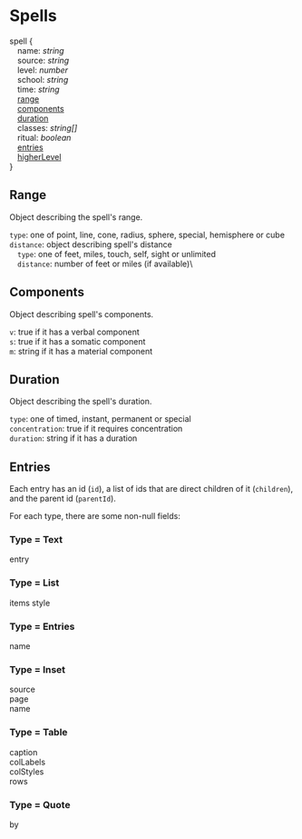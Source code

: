 # Spells

spell {  
&emsp;name: *string*  
&emsp;source: *string*  
&emsp;level: *number*     
&emsp;school: *string*  
&emsp;time: *string*  
&emsp;[range](#range)   
&emsp;[components](#components)   
&emsp;[duration](#duration)   
&emsp;classes: *string[]*    
&emsp;ritual: *boolean*  
&emsp;[entries](#entries)  
&emsp;[higherLevel](#entries)  
}

## Range

Object describing the spell's range.

`type`: one of point, line, cone, radius, sphere, special, hemisphere or cube\
`distance`: object describing spell's distance\
&emsp;`type`: one of feet, miles, touch, self, sight or unlimited\
&emsp;`distance`: number of feet or miles (if available)\

## Components

Object describing spell's components.

`v`: true if it has a verbal component\
`s`: true if it has a somatic component\
`m`: string if it has a material component

## Duration

Object describing the spell's duration.

`type`: one of timed, instant, permanent or special\
`concentration`: true if it requires concentration\
`duration`: string if it has a duration

## Entries

Each entry has an id (`id`), a list of ids that are direct children of it (`children`), and the parent id (`parentId`). 

For each type, there are some non-null fields:

### Type = Text
entry

### Type = List
items
style

### Type = Entries
name

### Type = Inset
source  
page  
name 

### Type = Table
caption  
colLabels  
colStyles  
rows

### Type = Quote
by